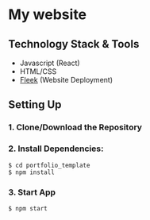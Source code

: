 # My website

## Technology Stack & Tools

- Javascript (React)
- HTML/CSS
- [Fleek](https://fleek.co/) (Website Deployment)

## Setting Up
### 1. Clone/Download the Repository

### 2. Install Dependencies:
```
$ cd portfolio_template
$ npm install
```

### 3. Start App
`$ npm start`